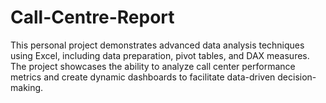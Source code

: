 # Call-Centre-Report
This personal project demonstrates advanced data analysis techniques using Excel, including data preparation, pivot tables, and DAX measures. The project showcases the ability to analyze call center performance metrics and create dynamic dashboards to facilitate data-driven decision-making.
